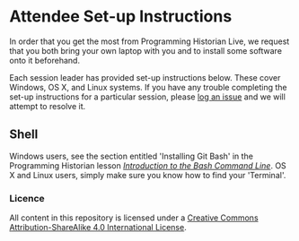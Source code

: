 # Attendee Set-up Instructions

In order that you get the most from Programming Historian Live, we request that you both bring your own laptop with you and to install some software onto it beforehand.

Each session leader has provided set-up instructions below. These cover Windows, OS X, and Linux systems. If you have any trouble completing the set-up instructions for a particular session, please [log an issue](https://github.com/drjwbaker/proghistlive/issues) and we will attempt to resolve it.

## Shell

Windows users, see the section entitled 'Installing Git Bash' in the Programming Historian lesson [*Introduction to the Bash Command Line*](http://programminghistorian.org/lessons/intro-to-bash). OS X and Linux users, simply make sure you know how to find your 'Terminal'.

### Licence

All content in this repository is licensed under a [Creative Commons Attribution-ShareAlike 4.0 International License](http://creativecommons.org/licenses/by-sa/4.0/).